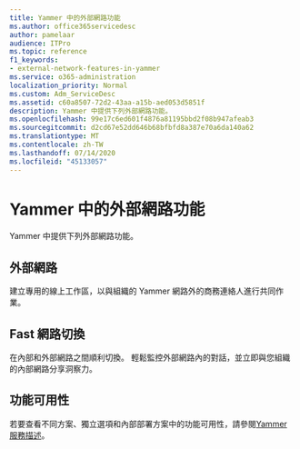 ```yaml
---
title: Yammer 中的外部網路功能
ms.author: office365servicedesc
author: pamelaar
audience: ITPro
ms.topic: reference
f1_keywords:
- external-network-features-in-yammer
ms.service: o365-administration
localization_priority: Normal
ms.custom: Adm_ServiceDesc
ms.assetid: c60a8507-72d2-43aa-a15b-aed053d5851f
description: Yammer 中提供下列外部網路功能。
ms.openlocfilehash: 99e17c6ed601f4876a81195bbd2f08b947afeab3
ms.sourcegitcommit: d2cd67e52dd646b68bfbfd8a387e70a6da140a62
ms.translationtype: MT
ms.contentlocale: zh-TW
ms.lasthandoff: 07/14/2020
ms.locfileid: "45133057"
---
```

# <a name="external-network-features-in-yammer"></a>Yammer 中的外部網路功能

Yammer 中提供下列外部網路功能。
  
## <a name="external-networks"></a>外部網路

建立專用的線上工作區，以與組織的 Yammer 網路外的商務連絡人進行共同作業。
  
## <a name="fast-network-switching"></a>Fast 網路切換

在內部和外部網路之間順利切換。 輕鬆監控外部網路內的對話，並立即與您組織的內部網路分享洞察力。
  
## <a name="feature-availability"></a>功能可用性

若要查看不同方案、獨立選項和內部部署方案中的功能可用性，請參閱[Yammer 服務描述](yammer-service-description.md)。